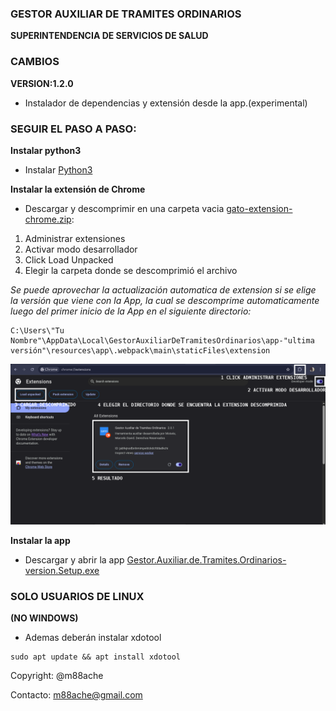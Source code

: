 ### GESTOR AUXILIAR DE TRAMITES ORDINARIOS
**SUPERINTENDENCIA DE SERVICIOS DE SALUD**

### CAMBIOS
**VERSION:1.2.0** 
- Instalador de dependencias y extensión desde la app.(experimental)

### SEGUIR EL PASO A PASO:
**Instalar python3**
- Instalar [Python3](https://www.python.org/downloads/release/python-31113/)

**Instalar la extensión de Chrome**
- Descargar y descomprimir en una carpeta vacia [gato-extension-chrome.zip](https://github.com/m88ache/sss-gato-desktop/releases):

1) Administrar extensiones
2) Activar modo desarrollador
3) Click Load Unpacked 
4) Elegir la carpeta donde se descomprimió el archivo
   
*Se puede aprovechar la actualización automatica de extension si se elige la versión que viene con la App, la cual se descomprime automaticamente luego del primer inicio de la App en el siguiente directorio:*
``` 
C:\Users\"Tu Nombre"\AppData\Local\GestorAuxiliarDeTramitesOrdinarios\app-"ultima versión"\resources\app\.webpack\main\staticFiles\extension 
```
![Instrucciones extension](https://github.com/m88ache/sss-gato-desktop/blob/13a340dd24cfee35bdc7063ef7fba303e289c476/load_extension.png)


**Instalar la app**
- Descargar y abrir la app [Gestor.Auxiliar.de.Tramites.Ordinarios-version.Setup.exe](https://github.com/m88ache/sss-gato-desktop/releases)


### SOLO USUARIOS DE LINUX
**(NO WINDOWS)**
- Ademas deberán instalar xdotool
``` 
sudo apt update && apt install xdotool 
```





Copyright:
@m88ache

Contacto:
m88ache@gmail.com
